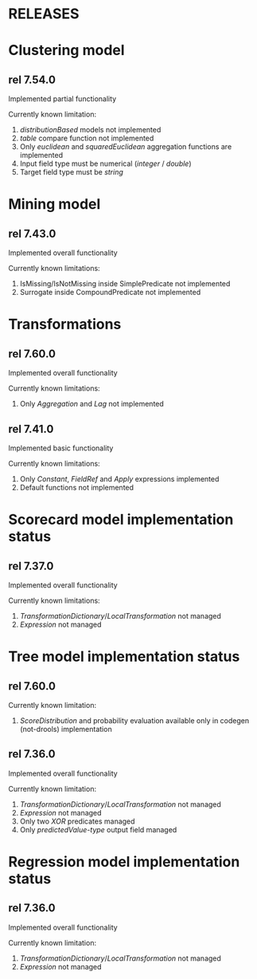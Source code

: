 RELEASES
========

Clustering model
================

rel 7.54.0
----------
Implemented partial functionality

Currently known limitation:

1. _distributionBased_ models not implemented
2. _table_ compare function not implemented
3. Only _euclidean_ and _squaredEuclidean_ aggregation functions are implemented
4. Input field type must be numerical (_integer_ / _double_)
5. Target field type must be _string_

Mining model
===============

rel 7.43.0
----------
Implemented overall functionality

Currently known limitations:

1. IsMissing/IsNotMissing inside SimplePredicate not implemented
2. Surrogate inside CompoundPredicate not implemented

Transformations
===============

rel 7.60.0
----------
Implemented overall functionality

Currently known limitations:

1. Only _Aggregation_ and _Lag_ not implemented


rel 7.41.0
----------
Implemented basic functionality

Currently known limitations:

1. Only _Constant_, _FieldRef_ and _Apply_ expressions implemented
2. Default functions not implemented


Scorecard model implementation status
=====================================

rel 7.37.0
----------
Implemented overall functionality

Currently known limitations:

1. _TransformationDictionary_/_LocalTransformation_ not managed
2. _Expression_ not managed

Tree model implementation status
================================

rel 7.60.0
----------
Currently known limitation:

1. _ScoreDistribution_ and probability evaluation available only in codegen (not-drools) implementation

rel 7.36.0
----------
Implemented overall functionality

Currently known limitation:

1. _TransformationDictionary_/_LocalTransformation_ not managed
2. _Expression_ not managed
3. Only two _XOR_ predicates managed
4. Only _predictedValue-type_ output field managed

Regression model implementation status
======================================

rel 7.36.0
----------
Implemented overall functionality

Currently known limitation:

1. _TransformationDictionary_/_LocalTransformation_ not managed
2. _Expression_ not managed
